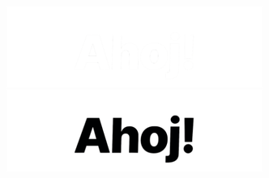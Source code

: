 ![Ahoj-Light](https://raw.githubusercontent.com/mrtnzlml/mrtnzlml/main/assets/ahoj-dark-mode-crunch.png#gh-dark-mode-only)![Ahoj-Dark](https://raw.githubusercontent.com/mrtnzlml/mrtnzlml/main/assets/ahoj-light-mode-crunch.png#gh-light-mode-only)
